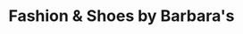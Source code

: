 ---
title: "Fashion & Shoes by Barbara's"
url: /troisdorf/fashion-und-shoes-by-barbaras/
shop: Kleidung
---